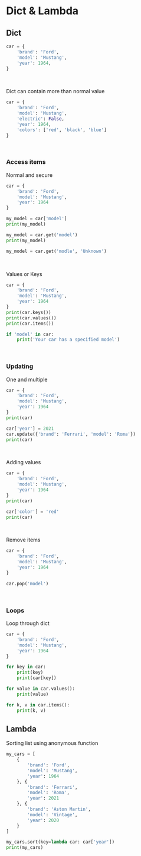# Dict & Lambda

## Dict
```python
car = {
    'brand': 'Ford',
    'model': 'Mustang',
    'year': 1964,
}
```

<br />

Dict can contain more than normal value
```python
car = {
    'brand': 'Ford',
    'model': 'Mustang',
    'electric': False,
    'year': 1964,
    'colors': ['red', 'black', 'blue']
}
```

<br />

### Access items

Normal and secure 
```python
car = {
    'brand': 'Ford',
    'model': 'Mustang',
    'year': 1964
}

my_model = car['model']
print(my_model)

my_model = car.get('model')
print(my_model)

my_model = car.get('modle', 'Unknown')
```

<br />

Values or Keys
```python
car = {
    'brand': 'Ford',
    'model': 'Mustang',
    'year': 1964
}
print(car.keys())
print(car.values())
print(car.items())

if 'model' in car:
    print('Your car has a specified model')
```

<br />

### Updating

One and multiple
```python
car = {
    'brand': 'Ford',
    'model': 'Mustang',
    'year': 1964
}
print(car)

car['year'] = 2021
car.update({'brand': 'Ferrari', 'model': 'Roma'})
print(car)
```

<br />

Adding values
```python
car = {
    'brand': 'Ford',
    'model': 'Mustang',
    'year': 1964
}
print(car)

car['color'] = 'red'
print(car)
```

<br />

Remove items
```python
car = {
    'brand': 'Ford',
    'model': 'Mustang',
    'year': 1964
}

car.pop('model')
```

<br />

### Loops

Loop through dict
```python
car = {
    'brand': 'Ford',
    'model': 'Mustang',
    'year': 1964
}

for key in car:
    print(key)
    print(car[key])

for value in car.values():
    print(value)

for k, v in car.items():
    print(k, v)
```

## Lambda

Sorting list using anonymous function

```python
my_cars = [
    {
        'brand': 'Ford',
        'model': 'Mustang',
        'year': 1964
    }, {
        'brand': 'Ferrari',
        'model': 'Roma',
        'year': 2021
    }, {
        'brand': 'Aston Martin',
        'model': 'Vintage',
        'year': 2020
    }
]

my_cars.sort(key=lambda car: car['year'])
print(my_cars)
```
